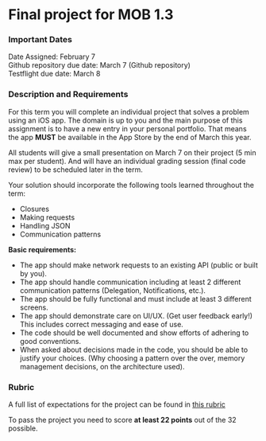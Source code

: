 # Final project for MOB 1.3

### Important Dates
Date Assigned: February 7<br>
Github repository due date: March 7 (Github repository)<br>
Testflight due date: March 8

### Description and Requirements

For this term you will complete an individual project that solves a problem using an iOS app. The domain is up to you and the main purpose of this assignment is to have a new entry in your personal portfolio. That means the app **MUST** be available in the App Store by the end of March this year.

All students will give a small presentation on March 7 on their project (5 min max per student). And will have an individual grading session (final code review) to be scheduled later in the term.

Your solution should incorporate the following tools learned throughout the term:
- Closures
- Making requests
- Handling JSON
- Communication patterns

**Basic requirements:**

- The app should make network requests to an existing API (public or built by you).
- The app should handle communication including at least 2 different communication patterns (Delegation, Notifications, etc.).
- The app should be fully functional and must include at least 3 different screens.
- The app should demonstrate care on UI/UX. (Get user feedback early!) This includes correct messaging and ease of use.
- The code should be well documented and show efforts of adhering to good conventions.
- When asked about decisions made in the code, you should be able to justify your choices. (Why choosing a pattern over the over, memory management decisions, on the architecture used).

### Rubric

A full list of expectations for the project can be found in [this rubric](https://docs.google.com/document/d/1skBVPeFrflcgts-qzx84Ym2dDHRJPbtS1SoqoZeamY0/edit?usp=sharing)

To pass the project you need to score **at least 22 points** out of the 32 possible.
